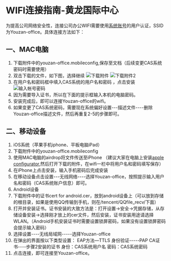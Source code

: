 WIFI连接指南-黄龙国际中心
=======
为提高公司网络安全性，连接公司办公WIFI需要使用[系统账号](http://cas.qima-inc.com)的用户认证，SSID为Youzan-office。具体连接方法如下：

一、MAC电脑
-------

1. 下载附件中的youzan-office.mobileconfig,保存至文档（后续变更CAS系统密码时需要使用）
2. 双击下载的文件，如下图，选择继续
![下载附件](http://img.yzcdn.cn/public_files/2016/05/15/bb5373dbc5490cf6abf9bb0c03b39e9a.png)
![下载附件2](http://img.yzcdn.cn/public_files/2016/05/15/650891c3a6dcc3cd3f34c5990ffa690d.png)
3. 在用户名和密码框中填入CAS系统的用户名和密码 ，点击安装
![输入帐号密码](http://img.yzcdn.cn/public_files/2016/05/15/acf42466c6c1cb3bbe74387af1246110.png)
4. 因为需要导入证书，所以在下面的提示框输入本机的电脑密码。
5. 安装完成后，即可以连接Youzan-office的wifi。
6. 如果变更了CAS系统密码，需要现在系统偏好设置---描述文件----删除Youzan-office描述文件，然后再重复2-5的步骤即可。

二、移动设备
-------

1. iOS系统（苹果手机iphone、平板电脑iPad）
  1. 下载附件中的youzan-office.mobileconfig
  2. 使用MAC电脑的airdrop将文件传送至iPhone  （建议大家在电脑上安装[apple configurator](https://itunes.apple.com/cn/app/apple-configurator-2/id1037126344?mt=12),然后打开下载的附件，在wifi一栏中将用户名和密码填写保存）
  3. 在iPhone上点击安装，输入手机密码后完成安装
  4. 在移动设备点击设置---无线网络----选择Youzan-office，按照提示输入用户名和密码（CAS系统账户信息）即可。
2. Android设备
  1. 下载附件中的证书cert for android.cer，放到android设备上（可以放到存储的根目录，如果是使用QQ传输到手机，则在/tencent/QQfile_recv/下面）
  2. 打开并安装证书。证书安装的大致方法是：打开设置->安全->凭据存储，从存储设备安装->选择刚才放上的cer文件，然后安装，证书安装用途请选择WLAN。（Android手机安装证书时需要设置锁屏密码，如果没有设置锁屏密码会提示输入密码）
  3. 选择设置----无线局域网-----选择Youzan-office
  4. 在弹出的界面按以下类型设置：  EAP方法—TTLS   身份验证-----PAP    CA证书----步骤2安装的证书    身份：CAS系统用户名    密码：CAS系统密码
  5. 点击连接，即可连接至Youzan-office。
